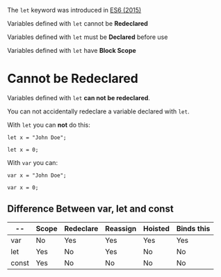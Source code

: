 The `let` keyword was introduced in [ES6 (2015)](https://www.w3schools.com/js/js_es6.asp)

Variables defined with `let` cannot be **Redeclared**

Variables defined with `let` must be **Declared** before use

Variables defined with `let` have **Block Scope**


# Cannot be Redeclared

Variables defined with `let` **can not be redeclared**.

You can not accidentally redeclare a variable declared with `let`.

With `let` you can **not** do this:

```
let x = "John Doe";  
  
let x = 0;
```
With `var` you can:

```
var x = "John Doe";  
  
var x = 0;
```


## Difference Between var, let and const

|-- |Scope|Redeclare|Reassign|Hoisted|Binds this|
|---|---|---|---|---|---|
|var|No|Yes|Yes|Yes|Yes|
|let|Yes|No|Yes|No|No|
|const|Yes|No|No|No|No|




